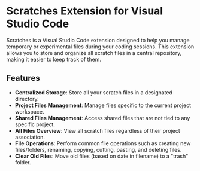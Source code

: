 # Scratches Extension for Visual Studio Code

Scratches is a Visual Studio Code extension designed to help you manage temporary or experimental files during your coding sessions. This extension allows you to store and organize all scratch files in a central repository, making it easier to keep track of them.

## Features

- **Centralized Storage**: Store all your scratch files in a designated directory.
- **Project Files Management**: Manage files specific to the current project workspace.
- **Shared Files Management**: Access shared files that are not tied to any specific project.
- **All Files Overview**: View all scratch files regardless of their project association.
- **File Operations**: Perform common file operations such as creating new files/folders, renaming, copying, cutting, pasting, and deleting files.
- **Clear Old Files**: Move old files (based on date in filename) to a "trash" folder.
